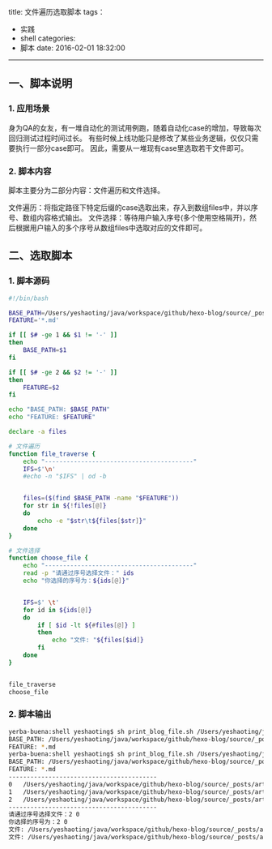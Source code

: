 title: 文件遍历选取脚本
tags：
 - 实践
 - shell
categories:
 - 脚本
date: 2016-02-01 18:32:00
---

## 一、脚本说明

### 1. 应用场景
身为QA的女友，有一堆自动化的测试用例跑，随着自动化case的增加，导致每次回归测试过程时间过长。
有些时候上线功能只是修改了某些业务逻辑，仅仅只需要执行一部分case即可。
因此，需要从一堆现有case里选取若干文件即可。

### 2. 脚本内容
脚本主要分为二部分内容：文件遍历和文件选择。

文件遍历：将指定路径下特定后缀的case选取出来，存入到数组files中，并以序号、数组内容格式输出。
文件选择：等待用户输入序号(多个使用空格隔开)，然后根据用户输入的多个序号从数组files中选取对应的文件即可。


## 二、选取脚本

### 1. 脚本源码
``` bash
#!/bin/bash

BASE_PATH=/Users/yeshaoting/java/workspace/github/hexo-blog/source/_posts/article
FEATURE='*.md'

if [[ $# -ge 1 && $1 != '-' ]]
then
	BASE_PATH=$1
fi

if [[ $# -ge 2 && $2 != '-' ]]
then
	FEATURE=$2
fi

echo "BASE_PATH: $BASE_PATH"
echo "FEATURE: $FEATURE"

declare -a files

# 文件遍历
function file_traverse {
    echo "-----------------------------------------"
    IFS=$'\n'
    #echo -n "$IFS" | od -b


    files=($(find $BASE_PATH -name "$FEATURE"))
    for str in ${!files[@]}
    do
        echo -e "$str\t${files[$str]}"
    done
}

# 文件选择
function choose_file {
    echo "-----------------------------------------"
    read -p "请通过序号选择文件：" ids
    echo "你选择的序号为：${ids[@]}"


    IFS=$' \t'
    for id in ${ids[@]}
    do
        if [ $id -lt ${#files[@]} ]
        then
            echo "文件: "${files[$id]}
        fi
    done
}


file_traverse
choose_file

```


### 2. 脚本输出
``` bash
yerba-buena:shell yeshaoting$ sh print_blog_file.sh /Users/yeshaoting/java/workspace/github/hexo-blog/source/_posts/article/shell/
BASE_PATH: /Users/yeshaoting/java/workspace/github/hexo-blog/source/_posts/article/shell/
FEATURE: *.md
yerba-buena:shell yeshaoting$ sh print_blog_file.sh /Users/yeshaoting/java/workspace/github/hexo-blog/source/_posts/article/shell/
BASE_PATH: /Users/yeshaoting/java/workspace/github/hexo-blog/source/_posts/article/shell/
FEATURE: *.md
-----------------------------------------
0	/Users/yeshaoting/java/workspace/github/hexo-blog/source/_posts/article/shell/shell关联数组基本用法.md
1	/Users/yeshaoting/java/workspace/github/hexo-blog/source/_posts/article/shell/了解IFS.md
2	/Users/yeshaoting/java/workspace/github/hexo-blog/source/_posts/article/shell/遍历博客文章.md
-----------------------------------------
请通过序号选择文件：2 0
你选择的序号为：2 0
文件: /Users/yeshaoting/java/workspace/github/hexo-blog/source/_posts/article/shell/遍历博客文章.md
文件: /Users/yeshaoting/java/workspace/github/hexo-blog/source/_posts/article/shell/shell关联数组基本用法.md
```
